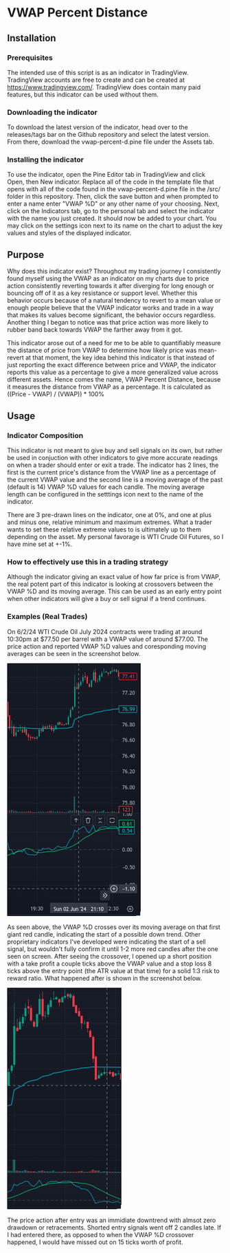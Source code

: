 # VWAP Percent Distance

## Installation

### Prerequisites
The intended use of this script is as an indicator in TradingView. TradingView accounts are free to create and can be created at https://www.tradingview.com/. TradingView does contain many paid features, but this indicator can be used without them.

### Downloading the indicator
To download the latest version of the indicator, head over to the releases/tags bar on the Github repository and select the latest version. From there, download the vwap-percent-d.pine file under the Assets tab.

### Installing the indicator
To use the indicator, open the Pine Editor tab in TradingView and click Open, then New indicator. Replace all of the code in the template file that opens with all of the code found in the vwap-percent-d.pine file in the /src/ folder in this repository. Then, click the save button and when prompted to enter a name enter "VWAP %D" or any other name of your choosing. Next, click on the Indicators tab, go to the personal tab and select the indicator with the name you just created. It should now be added to your chart. You may click on the settings icon next to its name on the chart to adjust the key values and styles of the displayed indicator.

## Purpose
Why does this indicator exist? Throughout my trading journey I consistently found myself using the VWAP as an indicator on my charts due to price action consistently reverting towards it after diverging for long enough or bouncing off of it as a key resistance or support level. Whether this behavior occurs because of a natural tendency to revert to a mean value or enough people believe that the VWAP indicator works and trade in a way that makes its values become significant, the behavior occurs regardless. Another thing I began to notice was that price action was more likely to rubber band back towards VWAP the farther away from it got.

This indicator arose out of a need for me to be able to quantifiably measure the distance of price from VWAP to determine how likely price was mean-revert at that moment, the key idea behind this indicator is that instead of just reporting the exact difference between price and VWAP, the indicator reports this value as a percentage to give a more generalized value across different assets. Hence comes the name, VWAP Percent Distance, because it measures the distance from VWAP as a percentage. It is calculated as ((Price - VWAP) / (VWAP)) * 100%

## Usage

### Indicator Composition
This indicator is not meant to give buy and sell signals on its own, but rather be used in conjuction with other indicators to give more accurate readings on when a trader should enter or exit a trade. The indicator has 2 lines, the first is the current price's distance from the VWAP line as a percentage of the current VWAP value and the second line is a moving average of the past (default is 14) VWAP %D values for each candle. The moving average length can be configured in the setttings icon next to the name of the indicator.

There are 3 pre-drawn lines on the indicator, one at 0%, and one at plus and minus one, relative minimum and maximum extremes. What a trader wants to set these relative extreme values to is ultimately up to them depending on the asset. My personal favorage is WTI Crude Oil Futures, so I have mine set at +-1%. 

### How to effectively use this in a trading strategy
Although the indicator giving an exact value of how far price is from VWAP, the real potent part of this indicator is looking at crossovers between the VWAP %D and its moving average. This can be used as an early entry point when other indicators will give a buy or sell signal if a trend continues.

### Examples (Real Trades)
On 6/2/24 WTI Crude Oil July 2024 contracts were trading at around 10:30pm at $77.50 per barrel with a VWAP value of around $77.00. The price action and reported VWAP %D values and coresponding moving averages can be seen in the screenshot below.

![Example 1 Entry](example1-entry.png)

As seen above, the VWAP %D crosses over its moving average on that first giant red candle, indicating the start of a possible down trend. Other proprietary indicators I've developed were indicating the start of a sell signal, but wouldn't fully confirm it until 1-2 more red candles after the one seen on screen. After seeing the crossover, I opened up a short position with a take profit a couple ticks above the VWAP value and a stop loss 8 ticks above the entry point (the ATR value at that time) for a solid 1:3 risk to reward ratio. What happened after is shown in the screenshot below.

![Example 1 Exit](example1-exit.png)

The price action after entry was an immidiate downtrend with almsot zero drawdown or retracements. Shorted entry signals went off 2 candles late. If I had entered there, as opposed to when the VWAP %D crossover happened, I would have missed out on 15 ticks worth of profit.  